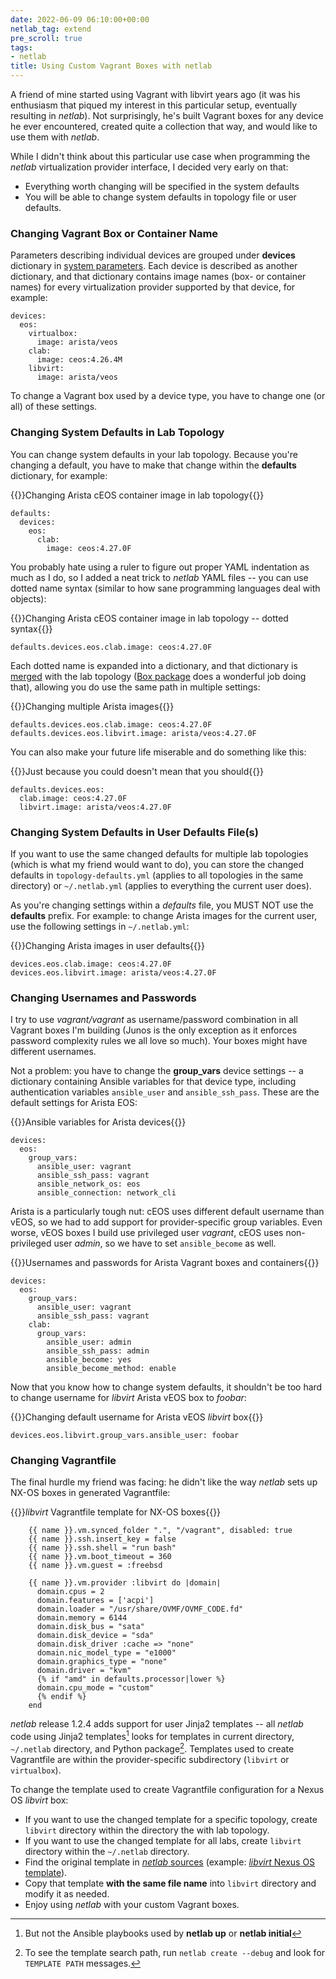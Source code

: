 ```yaml
---
date: 2022-06-09 06:10:00+00:00
netlab_tag: extend
pre_scroll: true
tags:
- netlab
title: Using Custom Vagrant Boxes with netlab
---
```

A friend of mine started using Vagrant with libvirt years ago (it was his enthusiasm that piqued my interest in this particular setup, eventually resulting in *netlab*). Not surprisingly, he's built Vagrant boxes for any device he ever encountered, created quite a collection that way, and would like to use them with *netlab*.

While I didn't think about this particular use case when programming the *netlab* virtualization provider interface, I decided very early on that:

* Everything worth changing will be specified in the system defaults
* You will be able to change system defaults in topology file or user defaults.
<!--more-->
### Changing Vagrant Box or Container Name

Parameters describing individual devices are grouped under **devices** dictionary in [system parameters](https://github.com/ipspace/netlab/blob/dev/netsim/topology-defaults.yml). Each device is described as another dictionary, and that dictionary contains image names (box- or container names) for every virtualization provider supported by that device, for example:

```
devices:
  eos:
    virtualbox:
      image: arista/veos
    clab:
      image: ceos:4.26.4M
    libvirt:
      image: arista/veos
```

To change a Vagrant box used by a device type, you have to change one (or all) of these settings.

### Changing System Defaults in Lab Topology

You can change system defaults in your lab topology. Because you're changing a default, you have to make that change within the **defaults** dictionary, for example:

{{<cc>}}Changing Arista cEOS container image in lab topology{{</cc>}}
```
defaults:
  devices:
    eos:
      clab:
        image: ceos:4.27.0F
```

You probably hate using a ruler to figure out proper YAML indentation as much as I do, so I added a neat trick to *netlab* YAML files -- you can use dotted name syntax (similar to how sane programming languages deal with objects):

{{<cc>}}Changing Arista cEOS container image in lab topology -- dotted syntax{{</cc>}}
```
defaults.devices.eos.clab.image: ceos:4.27.0F
```

Each dotted name is expanded into a dictionary, and that dictionary is [merged](https://netsim-tools.readthedocs.io/en/latest/defaults.html#defaults-deep-merging) with the lab topology ([Box package](https://github.com/cdgriffith/Box) does a wonderful job doing that), allowing you do use the same path in multiple settings:

{{<cc>}}Changing multiple Arista images{{</cc>}}
```
defaults.devices.eos.clab.image: ceos:4.27.0F
defaults.devices.eos.libvirt.image: arista/veos:4.27.0F
```

You can also make your future life miserable and do something like this:

{{<cc>}}Just because you could doesn't mean that you should{{</cc>}}
```
defaults.devices.eos:
  clab.image: ceos:4.27.0F
  libvirt.image: arista/veos:4.27.0F
```

### Changing System Defaults in User Defaults File(s)

If you want to use the same changed defaults for multiple lab topologies (which is what my friend would want to do), you can store the changed defaults in `topology-defaults.yml` (applies to all topologies in the same directory) or `~/.netlab.yml` (applies to everything the current user does).

As you're changing settings within a *defaults* file, you MUST NOT use the **defaults** prefix. For example: to change Arista images for the current user, use the following settings in `~/.netlab.yml`:

{{<cc>}}Changing Arista images in user defaults{{</cc>}}
```
devices.eos.clab.image: ceos:4.27.0F
devices.eos.libvirt.image: arista/veos:4.27.0F
```

### Changing Usernames and Passwords

I try to use *vagrant/vagrant* as username/password combination in all Vagrant boxes I'm building (Junos is the only exception as it enforces password complexity rules we all love so much). Your boxes might have different usernames.

Not a problem: you have to change the **group_vars** device settings -- a dictionary containing Ansible variables for that device type, including authentication variables `ansible_user` and `ansible_ssh_pass`. These are the default settings for Arista EOS:

{{<cc>}}Ansible variables for Arista devices{{</cc>}}
```
devices:
  eos:
    group_vars:
      ansible_user: vagrant
      ansible_ssh_pass: vagrant
      ansible_network_os: eos
      ansible_connection: network_cli
```

Arista is a particularly tough nut: cEOS uses different default username than vEOS, so we had to add support for provider-specific group variables. Even worse, vEOS boxes I build use privileged user *vagrant*, cEOS uses non-privileged user *admin*, so we have to set `ansible_become` as well.

{{<cc>}}Usernames and passwords for Arista Vagrant boxes and containers{{</cc>}}
```
devices:
  eos:
    group_vars:
      ansible_user: vagrant
      ansible_ssh_pass: vagrant
    clab:
      group_vars:
        ansible_user: admin
        ansible_ssh_pass: admin
        ansible_become: yes
        ansible_become_method: enable    
```

Now that you know how to change system defaults, it shouldn't be too hard to change username for *libvirt* Arista vEOS box to *foobar*:

{{<cc>}}Changing default username for Arista vEOS *libvirt* box{{</cc>}}
```
devices.eos.libvirt.group_vars.ansible_user: foobar
```

### Changing Vagrantfile

The final hurdle my friend was facing: he didn't like the way *netlab* sets up NX-OS boxes in generated Vagrantfile:

{{<cc>}}*libvirt* Vagrantfile template for NX-OS boxes{{</cc>}}
```
    {{ name }}.vm.synced_folder ".", "/vagrant", disabled: true
    {{ name }}.ssh.insert_key = false
    {{ name }}.ssh.shell = "run bash"
    {{ name }}.vm.boot_timeout = 360
    {{ name }}.vm.guest = :freebsd

    {{ name }}.vm.provider :libvirt do |domain|
      domain.cpus = 2
      domain.features = ['acpi']
      domain.loader = "/usr/share/OVMF/OVMF_CODE.fd"
      domain.memory = 6144
      domain.disk_bus = "sata"
      domain.disk_device = "sda"
      domain.disk_driver :cache => "none"
      domain.nic_model_type = "e1000"
      domain.graphics_type = "none"
      domain.driver = "kvm"
      {% if "amd" in defaults.processor|lower %}
      domain.cpu_mode = "custom"
      {% endif %}
    end
```

*netlab* release 1.2.4 adds support for user Jinja2 templates -- all *netlab* code using Jinja2 templates[^NOANS] looks for templates in current directory, `~/.netlab` directory, and Python package[^SPD]. Templates used to create Vagrantfile are within the provider-specific subdirectory (`libvirt` or `virtualbox`).

[^NOANS]: But not the Ansible playbooks used by **netlab up** or **netlab initial**

To change the template used to create Vagrantfile configuration for a Nexus OS *libvirt* box:

* If you want to use the changed template for a specific topology, create `libvirt` directory within the directory the with lab topology.
* If you want to use the changed template for all labs, create `libvirt` directory within the `~/.netlab` directory.
* Find the original template in [*netlab* sources](https://github.com/ipspace/netlab/tree/dev/netsim/templates/provider) (example: [*libvirt* Nexus OS template](https://github.com/ipspace/netlab/blob/dev/netsim/templates/provider/libvirt/nxos-domain.j2)).
* Copy that template **with the same file name** into `libvirt` directory and modify it as needed.
* Enjoy using *netlab* with your custom Vagrant boxes.

[^SPD]: To see the template search path, run `netlab create --debug` and look for `TEMPLATE PATH` messages.